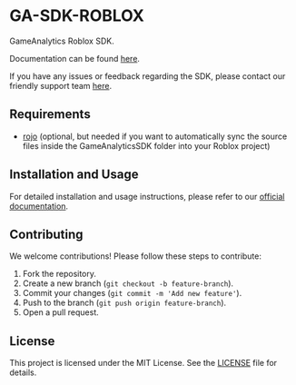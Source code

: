 # GA-SDK-ROBLOX

GameAnalytics Roblox SDK.

Documentation can be found [here](https://docs.gameanalytics.com/integrations/sdk/roblox).

If you have any issues or feedback regarding the SDK, please contact our friendly support team [here](https://gameanalytics.com/contact).

## Requirements

* [rojo](https://github.com/LPGhatguy/rojo) (optional, but needed if you want to automatically sync the source files inside the GameAnalyticsSDK folder into your Roblox project)

## Installation and Usage

For detailed installation and usage instructions, please refer to our [official documentation](https://docs.gameanalytics.com/integrations/sdk/roblox).

## Contributing

We welcome contributions! Please follow these steps to contribute:

1. Fork the repository.
2. Create a new branch (`git checkout -b feature-branch`).
3. Commit your changes (`git commit -m 'Add new feature'`).
4. Push to the branch (`git push origin feature-branch`).
5. Open a pull request.

## License

This project is licensed under the MIT License. See the [LICENSE](LICENSE) file for details.

